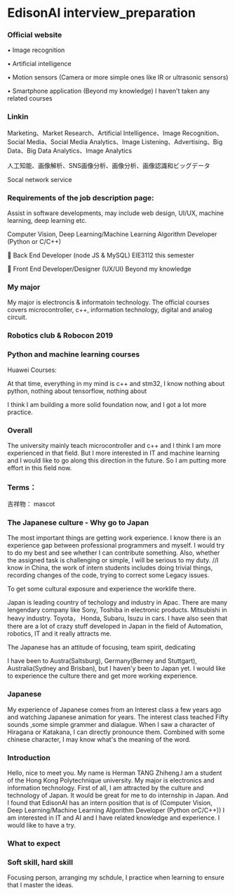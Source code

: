 # EdisonAI interview_preparation

### Official website

• Image recognition 

• Artificial intelligence 

• Motion sensors (Camera or more simple ones like IR or ultrasonic sensors)

• Smartphone application (Beyond my knowledge) I haven't taken any related courses 

### Linkin

Marketing、Market Research、Artificial Intelligence、Image Recognition、Social Media、Social Media Analytics、Image Listening、Advertising、Big Data、Big Data Analytics、Image Analytics

人工知能、画像解析、SNS画像分析、画像分析、画像認識和ビッグデータ

Socal network service

### Requirements of the job description page:

Assist in software developments, may include web design, UI/UX, machine learning, deep learning etc. 

 Computer Vision, Deep Learning/Machine Learning Algorithm Developer (Python or C/C++)

 Back End Developer (node JS & MySQL) EIE3112 this semester

 Front End Developer/Designer (UX/UI) Beyond my knowledge



### My major

My major is electroncis & informatoin technology. The official courses covers microcontroller, c++, information technology, digital and analog circuit. 

### Robotics club & Robocon 2019



### Python and machine learning courses

Huawei Courses:

At that time, everything in my mind is c++ and stm32, I know nothing about python, nothing about tensorflow, nothing about

I think I am building a more solid foundation now, and I got a lot more practice. 

### Overall

The university mainly teach microcontroller and c++ and I think I am more experienced in that field. But I more interested in IT and machine learning and I would like to go along this direction in the future.  So I am putting more effort in this field now.





### Terms： 

吉祥物： mascot

### The Japanese culture - Why go to Japan

The most important things are getting work experience. I know there is an experience gap between professional programmers and myself. I would try to do my best and see whether I can contribute something. Also, whether the assigned task is challenging or simple, I will be serious to my duty. 
//I know in China, the work of intern students includes doing trivial things, recording changes of the code, trying to correct some Legacy issues. 

To get some cultural exposure and experience the worklife there.

Japan is leading country of techology and industry in Apac. There are many lengendary company like Sony, Toshiba in electronic products. Mitsubishi in heavy industry. Toyota， Honda, Subaru, Isuzu in cars. I have also seen that there are a lot of crazy stuff developed in Japan in the field of Automation, robotics, IT and it really attracts me. 

The Japanese has an attitude of focusing, team spirit, dedicating


I have been to Austra(Saltsburg), Germany(Berney and Stuttgart), Australia(Sydney and Brisban), but I haven'y been to Japan yet. I would like to experience the culture there and get more working experience. 


### Japanese

My experience of Japanese comes from an Interest class a few years ago and watching Japanese animation for years. The interest class teached Fifty sounds ,some simple grammer and dialague. When I saw a character of Hiragana or Katakana, I can directly pronounce them. Combined with some chinese character, I may know what's the meaning of the word. 

### Introduction

Hello, nice to meet you. My name is Herman TANG Zhiheng.I am a student of the Hong Kong Polytechnique university. My major is electronics and information technology. First of all, I am attracted by the culture and technology of Japan. It would be great for me to do internship in Japan. And I found that EdisonAI has an intern position that is of (Computer Vision, Deep Learning/Machine Learning Algorithm Developer (Python orC/C++))
I am interested in IT and AI and I have related knowledge and experience. I would like to have a try.

### What to expect

### Soft skill, hard skill

Focusing person, arranging my schdule, I practice when learning to ensure that I master the ideas.

